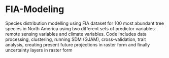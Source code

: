 # FIA-Modeling
Species distribution modelling using FIA dataset for 100 most abundant tree species in North America using two different sets of predictor variables- remote sensing variables and climate variables. Code includes data processing, clustering, running SDM (GJAM), cross-validation, trait analysis, creating present future projections in raster form and finally uncertainty layers in raster form 
